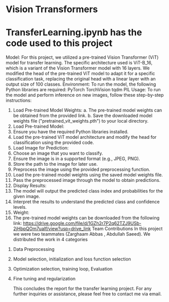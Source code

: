 # Vision Trransformers 
# TransferLearning.ipynb has the code used to this project 

Model:
For this project, we utilized a pre-trained Vision Transformer (ViT) model for transfer learning. The
specific architecture used is ViT-B_16, which is a variant of the Vision Transformer model with 16 layers.
We modified the head of the pre-trained ViT model to adapt it for a specific classification task, replacing
the original head with a linear layer with an output size of 100 classes.
Environment:
To run the model, the following Python libraries are required:
PyTorch
TorchVision
tqdm
PIL
Usage:
To run the model and perform inference on new images, follow these step-by-step instructions:
1. Load Pre-trained Model Weights:
a. The pre-trained model weights can be obtained from the provided link.
b. Save the downloaded model weights file ("pretrained_vit_weights.pth") to your local
directory.
2. Load Pre-trained Model:
3. Ensure you have the required Python libraries installed.
4. Load the pre-trained ViT model architecture and modify the head for classification using the
provided code.
5. Load Image for Prediction:
6. Choose an image that you want to classify.
7. Ensure the image is in a supported format (e.g., JPEG, PNG).
8. Store the path to the image for later use.
9. Preprocess the image using the provided preprocessing function.
10. Load the pre-trained model weights using the saved model weights file.
11. Pass the preprocessed image through the model to obtain predictions.
12. Display Results:
13. The model will output the predicted class index and probabilities for the given image.
14. Interpret the results to understand the predicted class and confidence levels.
15. Weight:
16. The pre-trained model weights can be downloaded from the following link:
https://drive.google.com/file/d/1GZh2r7P2q62TZJ9USb-2jHbpQOm7uaIf/view?usp=drive_link
Team Contributions
In this project we were two teammates (Zarghaam Abbas , Abdullah Saeed). We distributed the
work in 4 categories
1) Data Preprocessing
2) Model selection, initialization and loss function selection
3) Optimization selection, training loop, Evaluation
4) Fine tuning and regularization

   This concludes the report for the transfer learning project. For any further inquiries or assistance, please
feel free to contact me via email.
